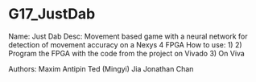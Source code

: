 # G17_JustDab
Name: Just Dab
Desc: Movement based game with a neural network for detection of movement accuracy on a Nexys 4 FPGA
How to use:
1) 
2) Program the FPGA with the code from the project on Vivado
3) On Viva

Authors:
Maxim Antipin
Ted (Mingyi) Jia
Jonathan Chan

